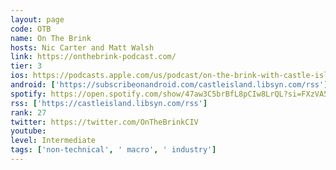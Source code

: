 ```yaml
---
layout: page
code: OTB
name: On The Brink
hosts: Nic Carter and Matt Walsh
link: https://onthebrink-podcast.com/
tier: 3
ios: https://podcasts.apple.com/us/podcast/on-the-brink-with-castle-island/id1480586463
android: ['https://subscribeonandroid.com/castleisland.libsyn.com/rss']
spotify: https://open.spotify.com/show/47aw3C5brBfL8pCIw8LrQL?si=FXzVA5LoRYyTnsLfPebhkw
rss: ['https://castleisland.libsyn.com/rss']
rank: 27
twitter: https://twitter.com/OnTheBrinkCIV
youtube: 
level: Intermediate
tags: ['non-technical', ' macro', ' industry']
---
```

